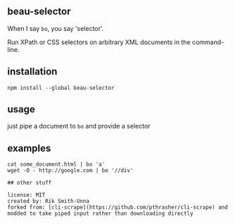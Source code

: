## beau-selector

When I say `bo`, you say 'selector'.

Run XPath or CSS selectors on arbitrary XML documents in the command-line.

## installation

```
npm install --global beau-selector
```

## usage

just pipe a document to `bo` and provide a selector

## examples

```
cat some_document.html | bo 'a'
wget -O - http://google.com | bo '//div'

## other stuff

license: MIT
created by: Rik Smith-Unna
forked from: [cli-scrape](https://github.com/pthrasher/cli-scrape) and modded to take piped input rather than downloading directly
